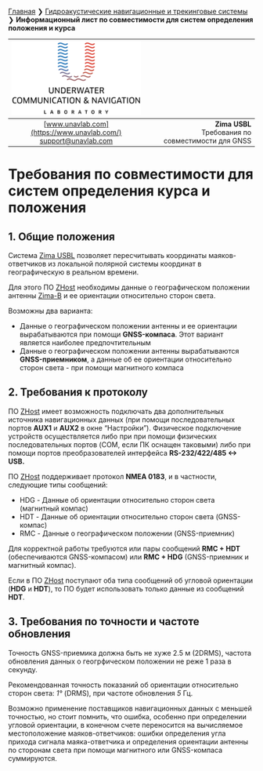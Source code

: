 [Главная](/README_RU) ❯ [Гидроакустические навигационные и трекинговые системы](/navigation_and_tracking_systems_ru) ❯ **Информационный лист по совместимости для систем определения положения и курса**

<div style="page-break-after: always;"></div>

| ![logo](/documentation/sm_logo.png) |  |
| :---: | ---: |
| [www.unavlab.com](https://www.unavlab.com/) <br/> [support@unavlab.com](mailto:support@unavlab.com) | **Zima USBL**<br/> Требования по совместимости для GNSS |

# Требования по совместимости для систем определения курса и положения

<div style="page-break-after: always;"></div>

## 1. Общие положения
Система [Zima USBL](Zima_DataBrief_ru.md) позволяет пересчитывать координаты маяков-ответчиков из локальной полярной системы координат в 
географическую в реальном времени.

Для этого ПО [ZHost](https://github.com/ucnl/ZHost) необходимы данные о географическом положении антенны [Zima-B](Zima_B_Specification_ru.md)
и ее ориентации относительно сторон света. 

Возможны два варианта:  
* Данные о географическом положении антенны и ее ориентации вырабатываются при помощи **GNSS-компаса**. Этот вариант является наиболее 
предпочтительным
* Данные о географическом положении антенны вырабатываются **GNSS-приемником**, а данные об ее ориентации относительно сторон света - 
при помощи магнитного компаса

<div style="page-break-after: always;"></div>

## 2. Требования к протоколу
ПО [ZHost](https://github.com/ucnl/ZHost) имеет возможность подключать два дополнительных источника навигационных данных (при помощи 
последовательных портов **AUX1** и **AUX2** в окне “Настройки”). Физическое подключение устройств осуществляется либо при при помощи 
физических последовательных портов (COM, если ПК оснащен таковыми) либо при помощи портов преобразователей интерфейса **RS-232/422/485 <-> USB.**

ПО [ZHost](https://github.com/ucnl/ZHost) поддерживает протокол **NMEA 0183**, и в частности, следующие типы сообщений:
* HDG - Данные об ориентации относительно сторон света (магнитный компас)
* HDT - Данные об ориентации относительно сторон света (GNSS-компас)
* RMC - Данные о географическом положении (GNSS-приемник)

Для корректной работы требуются или пары сообщений **RMC + HDT** (обеспечиваются GNSS-компасом) или **RMC + HDG** (GNSS-приемник и магнитный 
компас).

Если в ПО [ZHost](https://github.com/ucnl/ZHost) поступают оба типа сообщений об угловой ориентации (**HDG** и **HDT**), то ПО будет 
использовать только данные из сообщений **HDT**.

<div style="page-break-after: always;"></div>

## 3. Требования по точности и частоте обновления
Точность GNSS-приемика должна быть не хуже 2.5 м (2DRMS), частота обновления данных о геогрфическом положении не реже 1 раза в секунду.

Рекомендованная точность показаний об ориентации относительно сторон света: *1°* (DRMS), при частоте обновления *5* Гц.

Возможно применение поставщиков навигационных данных с меньшей точностью, но стоит помнить, что ошибка, особенно при определении угловой 
ориентации, в конечном счете переносится на вычисляемое местоположение маяков-ответчиков: ошибки определения угла прихода сигнала 
маяка-ответчика и определения ориентации антенны по сторонам света при помощи магнитного или GNSS-компаса суммируются. 

<div style="page-break-after: always;"></div>
